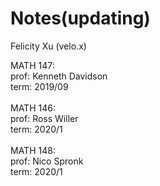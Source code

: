 # Notes(updating)

Felicity Xu (velo.x) 

MATH 147: <br/>
prof: Kenneth Davidson<br/>
term: 2019/09<br/>
<br/>
MATH 146:<br/>
prof: Ross Willer<br/>
term: 2020/1<br/>
<br/>
MATH 148:<br/>
prof: Nico Spronk<br/>
term: 2020/1<br/>
